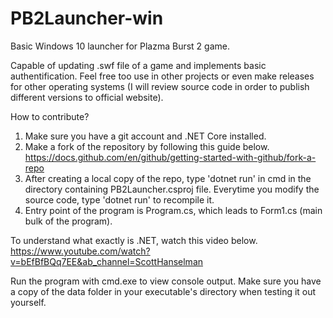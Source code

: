 # PB2Launcher-win
 
Basic Windows 10 launcher for Plazma Burst 2 game. 

Capable of updating .swf file of a game and implements basic authentification. Feel free too use in other projects or even make releases for other operating systems (I will review source code in order to publish different versions to official website).

How to contribute?
1. Make sure you have a git account and .NET Core installed.
2. Make a fork of the repository by following this guide below.
https://docs.github.com/en/github/getting-started-with-github/fork-a-repo
3. After creating a local copy of the repo, type 'dotnet run' in cmd in the directory containing PB2Launcher.csproj file.
Everytime you modify the source code, type 'dotnet run' to recompile it.
4. Entry point of the program is Program.cs, which leads to Form1.cs (main bulk of the program).

To understand what exactly is .NET, watch this video below.
https://www.youtube.com/watch?v=bEfBfBQq7EE&ab_channel=ScottHanselman

Run the program with cmd.exe to view console output. Make sure you have a copy of the data folder in your executable's directory when testing it out yourself.